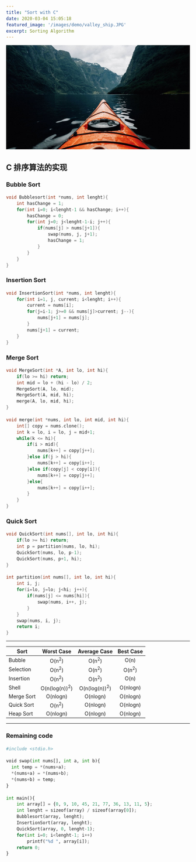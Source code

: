 ```yaml
---
title: "Sort with C"
date: 2020-03-04 15:05:18
featured_image: '/images/demo/valley_ship.JPG'
excerpt: Sorting Algorithm
---
```


![](/images/demo/valley_ship.JPG)

## C 排序算法的实现

### Bubble Sort

```cpp
void Bubblesort(int *nums, int lenght){
    int hasChange = 1;
    for(int i=0; i<lenght-1 && hasChange; i++){
        hasChange = 0;
        for(int j=0; j<lenght-1-i; j++){
            if(nums[j] > nums[j+1]){
                swap(nums, j, j+1);
                hasChange = 1;
            }
        }
    }
}
```
### Insertion Sort

```cpp
void InsertionSort(int *nums, int lenght){
    for(int i=1, j, current; i<lenght; i++){
        current = nums[i];
        for(j=i-1; j>=0 && nums[j]>current; j--){
            nums[j+1] = nums[j];
        }
        nums[j+1] = current;
    }
}
```

### Merge Sort

```cpp
void MergeSort(int *A, int lo, int hi){
    if(lo >= hi) return;
    int mid = lo + (hi - lo) / 2;
    MergeSort(A, lo, mid);
    MergeSort(A, mid, hi);
    merge(A, lo, mid, hi);
}

void merge(int *nums, int lo, int mid, int hi){
    int[] copy = nums.clone();
    int k = lo, i = lo, j = mid+1;
    while(k <= hi){
        if(i > mid){
            nums[k++] = copy[j++];
        }else if(j > hi){
            nums[k++] = copy[i++];
        }else if(copy[j] < copy[i]){
            nums[k++] = copy[j++];
        }else{
            nums[k++] = copy[i++];
        }
    }
}
```
### Quick Sort

```cpp
void QuickSort(int nums[], int lo, int hi){
    if(lo >= hi) return;
    int p = partition(nums, lo, hi);
    QuickSort(nums, lo, p-1);
    QuickSort(nums, p+1, hi);
}

int partition(int nums[], int lo, int hi){
    int i, j;
    for(i=lo, j=lo; j<hi; j++){
        if(nums[j] <= nums[hi]){
            swap(nums, i++, j);       
        }
    }
    swap(nums, i, j);
    return i;
}
```
---

| Sort   | Worst Case    | Average Case   	| Best Case        |
|----------------------|:---------------:|:-------------:|:------------:|
|  Bubble		| O(n<sup>2</sup>)|	O(n<sup>2</sup>) | O(n)		|
|  Selection 		| O(n<sup>2</sup>) |O(n<sup>2</sup>) | O(n<sup>2</sup>)	|
|  Insertion   		| O(n<sup>2</sup>)|	O(n<sup>2</sup>) |O(n)	|
|  Shell			| O(n(log(n))<sup>2</sup>) | O(n(log(n))<sup>2</sup>)|O(nlogn)	|
|  Merge Sort	| O(nlogn)	| O(nlogn)		 |O(nlogn)            |
|  Quick Sort  		| O(n<sup>2</sup>)| 	O(nlogn)	|O(nlogn)    	|
|  Heap Sort   		| O(nlogn)|	 O(nlogn)	 |O(nlogn)     	|

---

### Remaining code
```python
#include <stdio.h>

void swap(int nums[], int a, int b){
  int temp = *(nums+a);
  *(nums+a) = *(nums+b);
  *(nums+b) = temp;
}

int main(){
  	int array[] = {0, 9, 10, 45, 21, 77, 36, 13, 11, 5};
  	int lenght = sizeof(array) / sizeof(array[0]);
	Bubblesort(array, lenght);
	InsertionSort(array, lenght);
	QuickSort(array, 0, lenght-1);
  	for(int i=0; i<lenght-1; i++)
        printf("%d ", array[i]);
    return 0;
}
```

